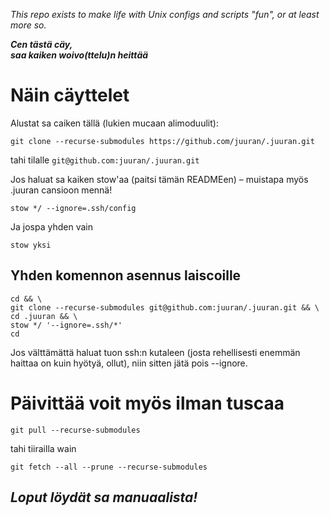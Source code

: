 _This repo exists to make life with Unix configs and scripts "fun", or at least more so._

**_Cen tästä cäy, <br> saa kaiken woivo(ttelu)n heittää_**


# Näin cäyttelet

Alustat sa caiken tällä (lukien mucaan alimoduulit):

```
git clone --recurse-submodules https://github.com/juuran/.juuran.git
```

tahi tilalle `git@github.com:juuran/.juuran.git`

Jos haluat sa kaiken stow'aa (paitsi tämän READMEen) – muistapa myös .juuran cansioon mennä!

```
stow */ --ignore=.ssh/config
```

Ja jospa yhden vain

```
stow yksi
```


## Yhden komennon asennus laiscoille
```
cd && \
git clone --recurse-submodules git@github.com:juuran/.juuran.git && \
cd .juuran && \
stow */ '--ignore=.ssh/*'
cd
```

Jos välttämättä haluat tuon ssh:n kutaleen (josta rehellisesti enemmän haittaa on
kuin hyötyä, ollut), niin sitten jätä pois --ignore.


# Päivittää voit myös ilman tuscaa

```
git pull --recurse-submodules
```

tahi tiirailla wain

```
git fetch --all --prune --recurse-submodules
```

## _Loput löydät sa manuaalista!_
